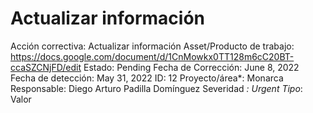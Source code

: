 # Actualizar información

Acción correctiva: Actualizar información
Asset/Producto de trabajo: https://docs.google.com/document/d/1CnMowkx0TT128m6cC20BT-ccaSZCNjFD/edit
Estado: Pending
Fecha de Corrección: June 8, 2022
Fecha de detección: May 31, 2022
ID: 12
Proyecto/área*: Monarca
Responsable: Diego Arturo Padilla Domínguez
Severidad *: Urgent
Tipo*: Valor